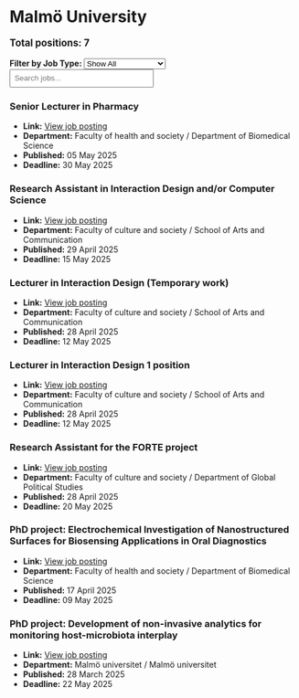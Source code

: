 # Malmö University
<p style="font-size: 1.2em; font-weight: bold;">Total positions: 7</p>


<div id="filters" style="margin: 1em 0;">
  <label for="filterType"><strong>Filter by Job Type:</strong></label>
  <select id="filterType" style="margin-right: 1em;">
    <option value="">Show All</option>
    <option value="PhD">PhD</option>
    <option value="Postdoc/Researcher">Postdoc/Researcher</option>
    <option value="Lecturer/Professor">Lecturer/Professor</option>
    <option value="Research Engineer">Research Engineer</option>    
    <option value="Other">Other</option>
  </select>
  <input type="text" id="jobFilter" placeholder="Search jobs..." style="padding: 0.5em; width: 50%;">
</div>

<div id="jobList">
<div class="job" data-type="None" style="margin-bottom: 1.5em;">

</div>

<div class="job" data-type="Lecturer/Professor" style="margin-bottom: 1.5em;">
<h3>Senior Lecturer in Pharmacy</h3>

- **Link:** [View job posting](http://web103.reachmee.com/ext/I005/1015/job?site=7&lang=UK&validator=e5819a4704cd849685049472c0c17895&job_id=4029)
- **Department:** Faculty of health and society  / Department of Biomedical Science
- **Published:** 05 May 2025
- **Deadline:** 30 May 2025

</div>

<div class="job" data-type="Other" style="margin-bottom: 1.5em;">
<h3>Research Assistant in Interaction Design and/or Computer Science</h3>

- **Link:** [View job posting](http://web103.reachmee.com/ext/I005/1015/job?site=7&lang=UK&validator=e5819a4704cd849685049472c0c17895&job_id=4018)
- **Department:** Faculty of culture and society  / School of Arts and Communication
- **Published:** 29 April 2025
- **Deadline:** 15 May 2025

</div>

<div class="job" data-type="Lecturer/Professor" style="margin-bottom: 1.5em;">
<h3>Lecturer in Interaction Design (Temporary work)</h3>

- **Link:** [View job posting](http://web103.reachmee.com/ext/I005/1015/job?site=7&lang=UK&validator=e5819a4704cd849685049472c0c17895&job_id=4002)
- **Department:** Faculty of culture and society  / School of Arts and Communication
- **Published:** 28 April 2025
- **Deadline:** 12 May 2025

</div>

<div class="job" data-type="Lecturer/Professor" style="margin-bottom: 1.5em;">
<h3>Lecturer in Interaction Design 1 position</h3>

- **Link:** [View job posting](http://web103.reachmee.com/ext/I005/1015/job?site=7&lang=UK&validator=e5819a4704cd849685049472c0c17895&job_id=4008)
- **Department:** Faculty of culture and society  / School of Arts and Communication
- **Published:** 28 April 2025
- **Deadline:** 12 May 2025

</div>

<div class="job" data-type="Other" style="margin-bottom: 1.5em;">
<h3>Research Assistant for the FORTE project</h3>

- **Link:** [View job posting](http://web103.reachmee.com/ext/I005/1015/job?site=7&lang=UK&validator=e5819a4704cd849685049472c0c17895&job_id=4015)
- **Department:** Faculty of culture and society  / Department of Global Political Studies
- **Published:** 28 April 2025
- **Deadline:** 20 May 2025

</div>

<div class="job" data-type="PhD" style="margin-bottom: 1.5em;">
<h3>PhD project: Electrochemical Investigation of Nanostructured Surfaces for Biosensing Applications in Oral Diagnostics</h3>

- **Link:** [View job posting](http://web103.reachmee.com/ext/I005/1015/job?site=7&lang=UK&validator=e5819a4704cd849685049472c0c17895&job_id=3993)
- **Department:** Faculty of health and society  / Department of Biomedical Science
- **Published:** 17 April 2025
- **Deadline:** 09 May 2025

</div>

<div class="job" data-type="PhD" style="margin-bottom: 1.5em;">
<h3>PhD project: Development of non-invasive analytics for monitoring host-microbiota interplay</h3>

- **Link:** [View job posting](http://web103.reachmee.com/ext/I005/1015/job?site=7&lang=UK&validator=e5819a4704cd849685049472c0c17895&job_id=3950)
- **Department:** Malmö universitet  / Malmö universitet
- **Published:** 28 March 2025
- **Deadline:** 22 May 2025
</div></div>

<script>
document.addEventListener("DOMContentLoaded", function () {
  const typeSelect = document.getElementById('filterType');
  const textInput = document.getElementById('jobFilter');
  const jobBlocks = document.querySelectorAll('.job');

  function updateDisplay() {
    const selected = typeSelect.value.toLowerCase();
    const query = textInput.value.toLowerCase();

    jobBlocks.forEach(job => {
      const jobType = (job.dataset.type || "").toLowerCase();
      const matchesType = !selected || jobType === selected;
      const matchesQuery = job.textContent.toLowerCase().includes(query);
      job.style.display = (matchesType && matchesQuery) ? '' : 'none';
    });
  }

  typeSelect.addEventListener('change', updateDisplay);
  textInput.addEventListener('input', updateDisplay);
});
</script>
